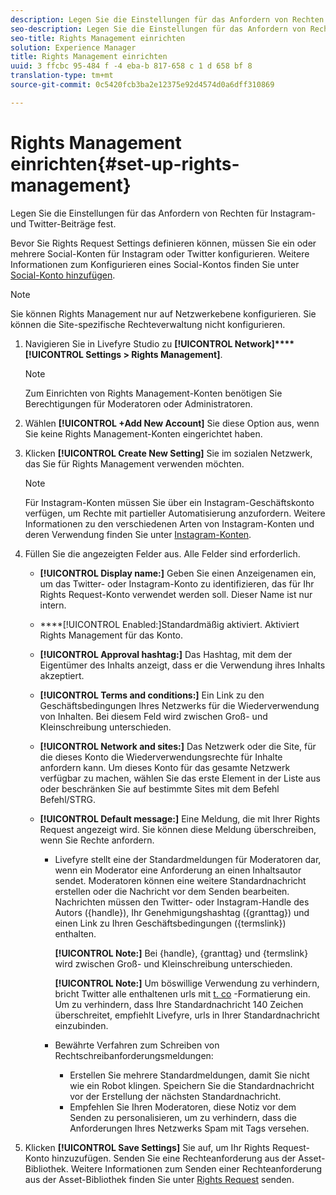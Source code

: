 ```yaml
---
description: Legen Sie die Einstellungen für das Anfordern von Rechten für Instagram- und Twitter-Beiträge fest.
seo-description: Legen Sie die Einstellungen für das Anfordern von Rechten für Instagram- und Twitter-Beiträge fest.
seo-title: Rights Management einrichten
solution: Experience Manager
title: Rights Management einrichten
uuid: 3 ffcbc 95-484 f -4 eba-b 817-658 c 1 d 658 bf 8
translation-type: tm+mt
source-git-commit: 0c5420fcb3ba2e12375e92d4574d0a6dff310869

---
```



# Rights Management einrichten{#set-up-rights-management}

Legen Sie die Einstellungen für das Anfordern von Rechten für Instagram- und Twitter-Beiträge fest.

Bevor Sie Rights Request Settings definieren können, müssen Sie ein oder mehrere Social-Konten für Instagram oder Twitter konfigurieren. Weitere Informationen zum Konfigurieren eines Social-Kontos finden Sie unter [Social-Konto hinzufügen](../c-users-creating-accounts-with-studio-access/t-configure-social-accout-instagram/t-configure-social-accout-instagram.md#t_configure_social_accout_instagram).

>[!NOTE]
>
>Sie können Rights Management nur auf Netzwerkebene konfigurieren. Sie können die Site-spezifische Rechteverwaltung nicht konfigurieren.

1. Navigieren Sie in Livefyre Studio zu **[!UICONTROL Network]****[!UICONTROL Settings > Rights Management]**.

   >[!NOTE]
   >
   >Zum Einrichten von Rights Management-Konten benötigen Sie Berechtigungen für Moderatoren oder Administratoren.

1. Wählen **[!UICONTROL +Add New Account]** Sie diese Option aus, wenn Sie keine Rights Management-Konten eingerichtet haben.
1. Klicken **[!UICONTROL Create New Setting]** Sie im sozialen Netzwerk, das Sie für Rights Management verwenden möchten.

   >[!NOTE]
   >
   >Für Instagram-Konten müssen Sie über ein Instagram-Geschäftskonto verfügen, um Rechte mit partieller Automatisierung anzufordern. Weitere Informationen zu den verschiedenen Arten von Instagram-Konten und deren Verwendung finden Sie unter [Instagram-Konten](../c-users-creating-accounts-with-studio-access/t-configure-social-accout-instagram/c-about-instagram-accounts.md#c_about_instagram_accounts).

1. Füllen Sie die angezeigten Felder aus. Alle Felder sind erforderlich.

   * **[!UICONTROL Display name:]** Geben Sie einen Anzeigenamen ein, um das Twitter- oder Instagram-Konto zu identifizieren, das für Ihr Rights Request-Konto verwendet werden soll. Dieser Name ist nur intern.
   * ****[!UICONTROL Enabled:]Standardmäßig aktiviert. Aktiviert Rights Management für das Konto.
   * **[!UICONTROL Approval hashtag:]** Das Hashtag, mit dem der Eigentümer des Inhalts anzeigt, dass er die Verwendung ihres Inhalts akzeptiert.
   * **[!UICONTROL Terms and conditions:]** Ein Link zu den Geschäftsbedingungen Ihres Netzwerks für die Wiederverwendung von Inhalten. Bei diesem Feld wird zwischen Groß- und Kleinschreibung unterschieden.
   * **[!UICONTROL Network and sites:]** Das Netzwerk oder die Site, für die dieses Konto die Wiederverwendungsrechte für Inhalte anfordern kann. Um dieses Konto für das gesamte Netzwerk verfügbar zu machen, wählen Sie das erste Element in der Liste aus oder beschränken Sie auf bestimmte Sites mit dem Befehl Befehl/STRG.
   * **[!UICONTROL Default message:]** Eine Meldung, die mit Ihrer Rights Request angezeigt wird. Sie können diese Meldung überschreiben, wenn Sie Rechte anfordern.

      * Livefyre stellt eine der Standardmeldungen für Moderatoren dar, wenn ein Moderator eine Anforderung an einen Inhaltsautor sendet. Moderatoren können eine weitere Standardnachricht erstellen oder die Nachricht vor dem Senden bearbeiten. Nachrichten müssen den Twitter- oder Instagram-Handle des Autors ({handle}), Ihr Genehmigungshashtag ({granttag}) und einen Link zu Ihren Geschäftsbedingungen ({termslink}) enthalten.

         **[!UICONTROL Note:]** Bei {handle}, {granttag} und {termslink} wird zwischen Groß- und Kleinschreibung unterschieden.

         **[!UICONTROL Note:]** Um böswillige Verwendung zu verhindern, bricht Twitter alle enthaltenen urls mit [t. co](https://t.co/) -Formatierung ein. Um zu verhindern, dass Ihre Standardnachricht 140 Zeichen überschreitet, empfiehlt Livefyre, urls in Ihrer Standardnachricht einzubinden.

      * Bewährte Verfahren zum Schreiben von Rechtschreibanforderungsmeldungen:

         * Erstellen Sie mehrere Standardmeldungen, damit Sie nicht wie ein Robot klingen. Speichern Sie die Standardnachricht vor der Erstellung der nächsten Standardnachricht.
         * Empfehlen Sie Ihren Moderatoren, diese Notiz vor dem Senden zu personalisieren, um zu verhindern, dass die Anforderungen Ihres Netzwerks Spam mit Tags versehen.

1. Klicken **[!UICONTROL Save Settings]** Sie auf, um Ihr Rights Request-Konto hinzuzufügen.
Senden Sie eine Rechteanforderung aus der Asset-Bibliothek. Weitere Informationen zum Senden einer Rechteanforderung aus der Asset-Bibliothek finden Sie unter [Rights Request](../c-how-requesting-rights-works/t-send-a-rights-request-to-own-a-digital-asset.md#t_send_a_rights_request_to_own_a_digital_asset) senden.